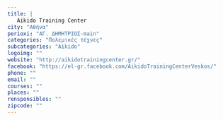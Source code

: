 ```yaml
---
title: |
   Aikido Training Center
city: "Αθήνα"
perioxi: "ΑΓ. ΔΗΜΗΤΡΙΟΣ-main"
categories: "Πολεμικές τέχνες"
subcategories: "Aikido"
logoimg: ""
website: "http://aikidotrainingcenter.gr/"
facebook: "https://el-gr.facebook.com/AikidoTrainingCenterVeskos/"
phone: ""
email: ""
courses: ""
places: ""
rensponsibles: ""
zipcode: ""
---
```





